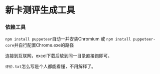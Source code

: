 # 新卡测评生成工具

### 依赖工具
```npm install puppeteer```自动一并安装Chromium
或
```npm install puppeteer-core```并自行配置Chrome.exe的路径

连接到互联网，excel下载后放到同一目录直接跑即可。

```评价.txt```怎么写是个人都能看懂，不用解释了。
